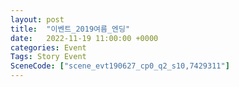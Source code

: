 ```yaml
---
layout: post
title:  "이벤트_2019여름_엔딩"
date:   2022-11-19 11:00:00 +0000
categories: Event
Tags: Story Event
SceneCode: ["scene_evt190627_cp0_q2_s10,7429311"]
---
```

